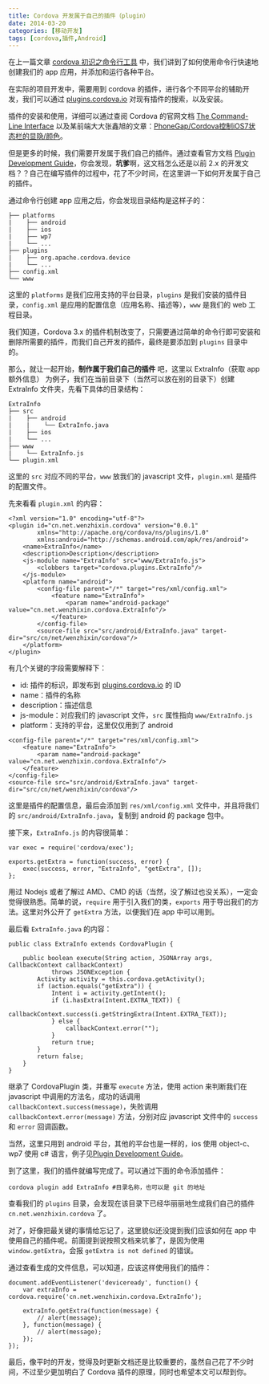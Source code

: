 ```yaml
---
title: Cordova 开发属于自己的插件（plugin）
date: 2014-03-20
categories: [移动开发]
tags: [cordova,插件,Android]
---
```


在上一篇文章 [cordova 初识之命令行工具](/2014/02/11/cordova-command-line) 中，我们讲到了如何使用命令行快速地创建我们的 app 应用，并添加和运行各种平台。

在实际的项目开发中，需要用到 cordova 的插件，进行各个不同平台的辅助开发，我们可以通过 [plugins.cordova.io](http://plugins.cordova.io/) 对现有插件的搜索，以及安装。

插件的安装和使用，详细可以通过查阅 Cordova 的官网文档 [The Command-Line Interface](http://cordova.apache.org/docs/en/3.4.0/guide_cli_index.md.html#The%20Command-Line%20Interface) 以及某前端大大张鑫旭的文章：[PhoneGap/Cordova控制iOS7状态栏的显隐/颜色](http://www.zhangxinxu.com/wordpress/2014/03/phonegap-cordova-ios-statusbar-style/)。

但是更多的时候，我们需要开发属于我们自己的插件。通过查看官方文档 [Plugin Development Guide](http://cordova.apache.org/docs/en/3.4.0/guide_hybrid_plugins_index.md.html#Plugin%20Development%20Guide)，你会发现，**坑爹**啊，这文档怎么还是以前 2.x 的开发文档？？自己在编写插件的过程中，花了不少时间，在这里讲一下如何开发属于自己的插件。

通过命令行创建 app 应用之后，你会发现目录结构是这样子的：

```
├── platforms
|    ├── android
|    ├── ios
|    ├── wp7
|    └── ...
├── plugins
|    ├── org.apache.cordova.device
|    └── ...
├── config.xml
└── www
```

这里的 ```platforms``` 是我们应用支持的平台目录，```plugins``` 是我们安装的插件目录，```config.xml``` 是应用的配置信息（应用名称、描述等），```www``` 是我们的 web 工程目录。

我们知道，Cordova 3.x 的插件机制改变了，只需要通过简单的命令行即可安装和删除所需要的插件，而我们自己开发的插件，最终是要添加到 ```plugins``` 目录中的。

那么，就让一起开始，**制作属于我们自己的插件** 吧，这里以 ExtraInfo（获取 app 额外信息） 为例子，我们在当前目录下（当然可以放在别的目录下）创建 ExtraInfo 文件夹，先看下具体的目录结构：

```
ExtraInfo
├── src
|    ├── android
|    |    └── ExtraInfo.java
|    ├── ios
|    └── ...
├── www
|    └── ExtraInfo.js
└── plugin.xml
```

这里的 ```src``` 对应不同的平台，```www``` 放我们的 javascript 文件，```plugin.xml``` 是插件的配置文件。

先来看看 ```plugin.xml``` 的内容：
```
<?xml version="1.0" encoding="utf-8"?>
<plugin id="cn.net.wenzhixin.cordova" version="0.0.1"
        xmlns="http://apache.org/cordova/ns/plugins/1.0"
        xmlns:android="http://schemas.android.com/apk/res/android">
    <name>ExtraInfo</name>
    <description>Description</description>
    <js-module name="ExtraInfo" src="www/ExtraInfo.js">
        <clobbers target="cordova.plugins.ExtraInfo"/>
    </js-module>
    <platform name="android">
        <config-file parent="/*" target="res/xml/config.xml">
            <feature name="ExtraInfo">
                <param name="android-package" value="cn.net.wenzhixin.cordova.ExtraInfo"/>
            </feature>
        </config-file>
        <source-file src="src/android/ExtraInfo.java" target-dir="src/cn/net/wenzhixin/cordova"/>
    </platform>
</plugin>
```

有几个关键的字段需要解释下：

* id: 插件的标识，即发布到 [plugins.cordova.io](http://plugins.cordova.io/) 的 ID
* name：插件的名称
* description：描述信息
* js-module：对应我们的 javascript 文件，```src``` 属性指向 ```www/ExtraInfo.js```
* platform：支持的平台，这里仅仅用到了 android

```
<config-file parent="/*" target="res/xml/config.xml">
    <feature name="ExtraInfo">
        <param name="android-package" value="cn.net.wenzhixin.cordova.ExtraInfo"/>
    </feature>
</config-file>
<source-file src="src/android/ExtraInfo.java" target-dir="src/cn/net/wenzhixin/cordova"/>
```
这里是插件的配置信息，最后会添加到 ```res/xml/config.xml``` 文件中，并且将我们的 ```src/android/ExtraInfo.java```，复制到 android 的 package 包中。

接下来，```ExtraInfo.js``` 的内容很简单：
```
var exec = require('cordova/exec');

exports.getExtra = function(success, error) {
    exec(success, error, "ExtraInfo", "getExtra", []);
};
```

用过 Nodejs 或者了解过 AMD、CMD 的话（当然，没了解过也没关系），一定会觉得很熟悉。简单的说，```require``` 用于引入我们的类，```exports``` 用于导出我们的方法。这里对外公开了 ```getExtra``` 方法，以便我们在 app 中可以用到。

最后看 ```ExtraInfo.java``` 的内容：
```
public class ExtraInfo extends CordovaPlugin {

    public boolean execute(String action, JSONArray args, CallbackContext callbackContext)
            throws JSONException {
        Activity activity = this.cordova.getActivity();
        if (action.equals("getExtra")) {
            Intent i = activity.getIntent();
            if (i.hasExtra(Intent.EXTRA_TEXT)) {
                callbackContext.success(i.getStringExtra(Intent.EXTRA_TEXT));
            } else {
                callbackContext.error("");
            }
            return true;
        }
        return false;
    }
}
```

继承了 CordovaPlugin 类，并重写 ```execute``` 方法，使用 action 来判断我们在 javascript 中调用的方法名，成功的话调用 ```callbackContext.success(message)```，失败调用 ```callbackContext.error(message)``` 方法，分别对应 javascript 文件中的 ```success``` 和 ```error``` 回调函数。

当然，这里只用到 android 平台，其他的平台也是一样的，ios 使用 object-c、wp7 使用 c# 语言，例子见[Plugin Development Guide](http://cordova.apache.org/docs/en/3.4.0/guide_hybrid_plugins_index.md.html#Plugin%20Development%20Guide)。

到了这里，我们的插件就编写完成了。可以通过下面的命令添加插件：
```
cordova plugin add ExtraInfo #目录名称，也可以是 git 的地址
```

查看我们的 ```plugins``` 目录，会发现在该目录下已经华丽丽地生成我们自己的插件 ```cn.net.wenzhixin.cordova``` 了。

对了，好像把最关键的事情给忘记了，这里貌似还没提到我们应该如何在 app 中使用自己的插件呢。前面提到说按照文档来坑爹了，是因为使用 ```window.getExtra```，会报 ```getExtra is not defined``` 的错误。

通过查看生成的文件信息，可以知道，应该这样使用我们的插件：

```
document.addEventListener('deviceready', function() {
    var extraInfo = cordova.require('cn.net.wenzhixin.cordova.ExtraInfo');

    extraInfo.getExtra(function(message) {
        // alert(message);
    }, function(message) {
        // alert(message);
    });
});
```

最后，像平时的开发，觉得及时更新文档还是比较重要的，虽然自己花了不少时间，不过至少更加明白了 Cordova 插件的原理，同时也希望本文可以帮到你。
